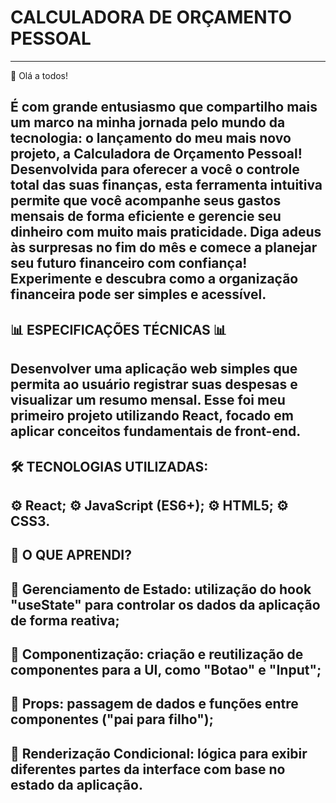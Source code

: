 # CALCULADORA DE ORÇAMENTO PESSOAL
-----
🔖 Olá a todos!

É com grande entusiasmo que compartilho mais um marco na minha jornada pelo mundo da tecnologia: o lançamento do meu mais novo projeto, a **Calculadora de Orçamento Pessoal**!
Desenvolvida para oferecer a você o controle total das suas finanças, esta ferramenta intuitiva permite que você acompanhe seus gastos mensais de forma eficiente e gerencie seu dinheiro com muito mais praticidade. Diga adeus às surpresas no fim do mês e comece a planejar seu futuro financeiro com confiança!
Experimente e descubra como a organização financeira pode ser simples e acessível.
------
📊 **ESPECIFICAÇÕES TÉCNICAS** 📊
----
Desenvolver uma aplicação web simples que permita ao usuário registrar suas despesas e visualizar um resumo mensal. Esse foi meu primeiro projeto utilizando React, focado em aplicar conceitos fundamentais de front-end.
----
🛠️ TECNOLOGIAS UTILIZADAS:
----
⚙️ React;
⚙️ JavaScript (ES6+);
⚙️ HTML5;
⚙️ CSS3.
------
📑 O QUE APRENDI?
----
📌 Gerenciamento de Estado: utilização do hook "useState" para controlar os dados da aplicação de forma reativa;
----
📌 Componentização: criação e reutilização de componentes para a UI, como "Botao" e "Input";
----
📌 Props: passagem de dados e funções entre componentes ("pai para filho");
----
📌 Renderização Condicional: lógica para exibir diferentes partes da interface com base no estado da aplicação.
----



